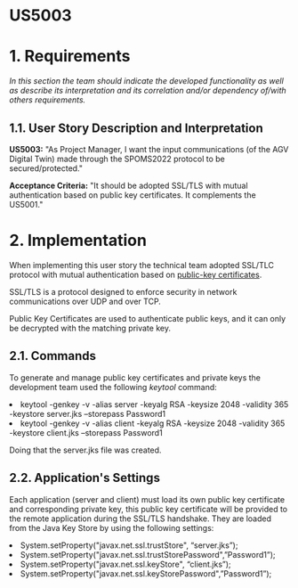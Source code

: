 US5003
=======================================

# 1. Requirements

*In this section the team should indicate the developed functionality as well as describe its interpretation and its
correlation and/or dependency of/with others requirements.*

## 1.1. User Story Description and Interpretation

**US5003:** "As Project Manager, I want the input communications (of the AGV Digital Twin) made through the SPOMS2022 protocol to be secured/protected."

**Acceptance Criteria:** "It should be adopted SSL/TLS with mutual authentication based on public key certificates. It complements the US5001."

# 2. Implementation

When implementing this user story the technical team adopted SSL/TLC protocol with mutual authentication based on <u>public-key certificates</u>.

SSL/TLS is a protocol designed to enforce security in network communications over UDP and over TCP.

Public Key Certificates are used to authenticate public keys, and it can only be decrypted with the matching private key.

## 2.1. Commands

To generate and manage public key certificates and private keys the development team used the following <i>keytool</i> command:
<li>keytool -genkey -v -alias server -keyalg RSA -keysize 2048 -validity 365 -keystore server.jks –storepass Password1</li>
<li>keytool -genkey -v -alias client -keyalg RSA -keysize 2048 -validity 365 -keystore client.jks –storepass Password1</li>

Doing that the server.jks file was created.

## 2.2. Application's Settings

Each application (server and client) must load its own public key certificate and corresponding private key, this public
key certificate will be provided to the remote application during the SSL/TLS handshake. They are loaded from the Java
Key Store by using the following settings:

<li>System.setProperty("javax.net.ssl.trustStore", “server.jks”);</li>
<li>System.setProperty("javax.net.ssl.trustStorePassword",”Password1”);</li>
<li>System.setProperty("javax.net.ssl.keyStore", “client.jks”);</li>
<li>System.setProperty("javax.net.ssl.keyStorePassword",”Password1”);</li>